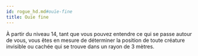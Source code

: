 ```yaml
---
id: rogue_hd.md#ouïe-fine
title: Ouïe fine
---
```


À partir du niveau 14, tant que vous pouvez entendre ce qui se passe autour de vous, vous êtes en mesure de déterminer la position de toute créature invisible ou cachée qui se trouve dans un rayon de 3 mètres.

